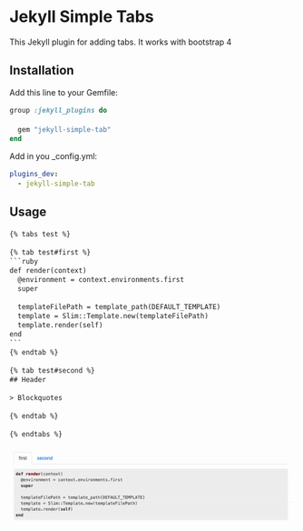 Jekyll Simple Tabs
===========

This Jekyll plugin for adding tabs. It works with bootstrap 4

Installation
------------

Add this line to your Gemfile:

```ruby
group :jekyll_plugins do
  
  gem "jekyll-simple-tab"
end
```

Add in you _config.yml:

```yaml
plugins_dev:
  - jekyll-simple-tab
```

Usage
-----

````
{% tabs test %}

{% tab test#first %}
```ruby
def render(context)
  @environment = context.environments.first
  super

  templateFilePath = template_path(DEFAULT_TEMPLATE)
  template = Slim::Template.new(templateFilePath)
  template.render(self)
end
```
{% endtab %}

{% tab test#second %}
## Header

> Blockquotes

{% endtab %}

{% endtabs %}
````

![Image](docs/tab-screencast.gif)
